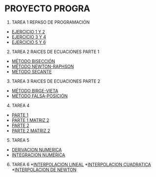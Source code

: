 # PROYECTO PROGRA
1. TAREA 1 REPASO DE PROGRAMACIÓN
* [EJERCICIO 1 Y 2](https://github.com/Juanjo009/Codigos-de-Progra-/blob/main/EJERCICIO%201%20Y%202%20.py)
* [EJERCICIO 3 Y 4](https://github.com/Juanjo009/Codigos-de-Progra-/blob/main/EJERCICIO%203%20Y%204%20.py)
* [EJERCICIO 5 Y 6](https://github.com/Juanjo009/Codigos-de-Progra-/blob/main/EJERCICIOS%205%20Y%206%20.py)

2. TAREA 2 RAICES DE ECUACIONES PARTE 1
* [MÉTODO BISECCIÓN](https://github.com/Juanjo009/Codigos-de-Progra-/blob/main/M%C3%89TODO%20BISECCION.py)
* [MÉTODO NEWTON-RAPHSON](https://github.com/Juanjo009/Codigos-de-Progra-/blob/main/M%C3%89TODO%20NEWTON-RAPHSON.py)
* [MÉTODO SECANTE](https://github.com/Juanjo009/Codigos-de-Progra-/blob/main/M%C3%89TODO%20SECANTE%20.py)

3. TAREA 3 RAICES DE ECUACIONES PARTE 2
* [MÉTODO BIRGE-VIETA](https://github.com/Juanjo009/Codigos-de-Progra-/blob/main/M%C3%89TODO%20BIRGE%20VIETA%20.py)
* [MÉTODO FALSA-POSICIÓN](https://github.com/Juanjo009/Codigos-de-Progra-/blob/main/M%C3%89TODO%20FALSA%20POSICION.py)

4. TAREA 4 
* [PARTE 1](https://github.com/Juanjo009/Codigos-de-Progra-/blob/main/ECUACIONES%20LINEALES%20PT%201.py)
* [PARTE 1 MATRIZ 2](https://github.com/Juanjo009/Codigos-de-Progra-/blob/main/ECUACIONES%20LINEALES%20PT%201%20MATRIZ%202.py)
* [PARTE 2](https://github.com/Juanjo009/Codigos-de-Progra-/blob/main/ECUACIONES%20LINEALES%20PT%202.py)
* [PARTE 2 MATRIZ 2](https://github.com/Juanjo009/Codigos-de-Progra-/blob/main/ECUACIONES%20LINEALES%20PT%202%20MATRIZ%202.py)

5. TAREA 5
* [DERIVACION NUMERICA](https://github.com/Juanjo009/Codigos-de-Progra-/blob/main/Derivacion%20Numerica.py)
* [INTEGRACION NUMERICA](https://github.com/Juanjo009/Codigos-de-Progra-/blob/main/Integracion%20Numerica.py)

6. TAREA 6
*[INTERPOLACION LINEAL](https://github.com/Juanjo009/Codigos-de-Progra-/blob/main/INTERPOLACION%20LINEAL.py)
*[INTERPOLACION CUADRATICA](https://github.com/Juanjo009/Codigos-de-Progra-/blob/main/INTERPOLACION%20CUADRATICA.py)
*[INTERPOLACION DE NEWTON](https://github.com/Juanjo009/Codigos-de-Progra-/blob/main/INTERPOLACION%20DE%20NEWTON.py)


